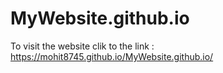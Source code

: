 # MyWebsite.github.io
To visit the website clik to the link :
https://mohit8745.github.io/MyWebsite.github.io/
